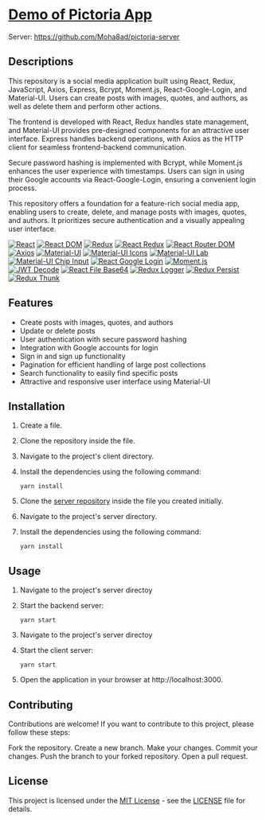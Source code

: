 # [Demo of Pictoria App](https://asar-pictoria.netlify.app)
Server: https://github.com/Moha8ad/pictoria-server

## Descriptions

This repository is a social media application built using React, Redux, JavaScript, Axios, Express, Bcrypt, Moment.js, React-Google-Login, and Material-UI. Users can create posts with images, quotes, and authors, as well as delete them and perform other actions. 

The frontend is developed with React, Redux handles state management, and Material-UI provides pre-designed components for an attractive user interface. Express handles backend operations, with Axios as the HTTP client for seamless frontend-backend communication.

Secure password hashing is implemented with Bcrypt, while Moment.js enhances the user experience with timestamps. Users can sign in using their Google accounts via React-Google-Login, ensuring a convenient login process.

This repository offers a foundation for a feature-rich social media app, enabling users to create, delete, and manage posts with images, quotes, and authors. It prioritizes secure authentication and a visually appealing user interface.


[![React](https://img.shields.io/badge/React-17.0.0-blue)](https://reactjs.org/)
[![React DOM](https://img.shields.io/badge/React%20DOM-17.0.0-blue)](https://reactjs.org/)
[![Redux](https://img.shields.io/badge/Redux-4.2.0-purple)](https://redux.js.org/)
[![React Redux](https://img.shields.io/badge/React%20Redux-8.0.1-purple)](https://react-redux.js.org/)
[![React Router DOM](https://img.shields.io/badge/React%20Router%20DOM-6.3.0-orange)](https://reactrouter.com/)
[![Axios](https://img.shields.io/badge/Axios-0.26.1-orange)](https://axios-http.com/)
[![Material-UI](https://img.shields.io/badge/Material--UI-4.12.4-pink)](https://material-ui.com/)
[![Material-UI Icons](https://img.shields.io/badge/Material--UI%20Icons-4.11.3-pink)](https://material-ui.com/components/material-icons/)
[![Material-UI Lab](https://img.shields.io/badge/Material--UI%20Lab-4.0.0--alpha.61-pink)](https://mui.com/)
[![Material-UI Chip Input](https://img.shields.io/badge/Material--UI%20Chip%20Input-1.1.0-pink)](https://www.npmjs.com/package/material-ui-chip-input)
[![React Google Login](https://img.shields.io/badge/React%20Google%20Login-5.2.2-blueviolet)](https://www.npmjs.com/package/react-google-login)
[![Moment.js](https://img.shields.io/badge/Moment.js-2.29.3-yellow)](https://momentjs.com/)
[![JWT Decode](https://img.shields.io/badge/JWT%20Decode-3.1.2-yellow)](https://www.npmjs.com/package/jwt-decode)
[![React File Base64](https://img.shields.io/badge/React%20File%20Base64-1.0.3-lightgrey)](https://www.npmjs.com/package/react-file-base64)
[![Redux Logger](https://img.shields.io/badge/Redux%20Logger-3.0.6-green)](https://www.npmjs.com/package/redux-logger)
[![Redux Persist](https://img.shields.io/badge/Redux%20Persist-6.0.0-green)](https://www.npmjs.com/package/redux-persist)
[![Redux Thunk](https://img.shields.io/badge/Redux%20Thunk-2.4.1-green)](https://www.npmjs.com/package/redux-thunk)

## Features

- Create posts with images, quotes, and authors
- Update or delete posts
- User authentication with secure password hashing
- Integration with Google accounts for login
- Sign in and sign up functionality
- Pagination for efficient handling of large post collections
- Search functionality to easily find specific posts
- Attractive and responsive user interface using Material-UI

## Installation

1. Create a file.
2. Clone the repository inside the file.
3. Navigate to the project's client directory.
4. Install the dependencies using the following command:

   ```shell
   yarn install
   
4. Clone the [server repository](https://github.com/Moha8ad/pictoria-server) inside the file you created initially.
5. Navigate to the project's server directory.
6. Install the dependencies using the following command:

   ```shell
   yarn install

## Usage

1. Navigate to the project's server directoy
2. Start the backend server:

   ```shell
   yarn start

3. Navigate to the project's server directoy
4. Start the client server:

   ```shell
   yarn start
   
5. Open the application in your browser at http://localhost:3000.

## Contributing

Contributions are welcome! If you want to contribute to this project, please follow these steps:

Fork the repository.
Create a new branch.
Make your changes.
Commit your changes.
Push the branch to your forked repository.
Open a pull request.

## License

This project is licensed under the [MIT License](LICENSE) - see the [LICENSE](LICENSE) file for details.
